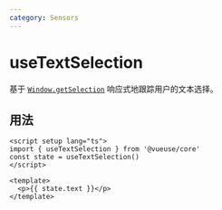 ```yaml
---
category: Sensors
---
```


# useTextSelection

基于 [`Window.getSelection`](https://developer.mozilla.org/en-US/docs/Web/API/Window/getSelection) 响应式地跟踪用户的文本选择。

## 用法

```vue
<script setup lang="ts">
import { useTextSelection } from '@vueuse/core'
const state = useTextSelection()
</script>

<template>
  <p>{{ state.text }}</p>
</template>
```
